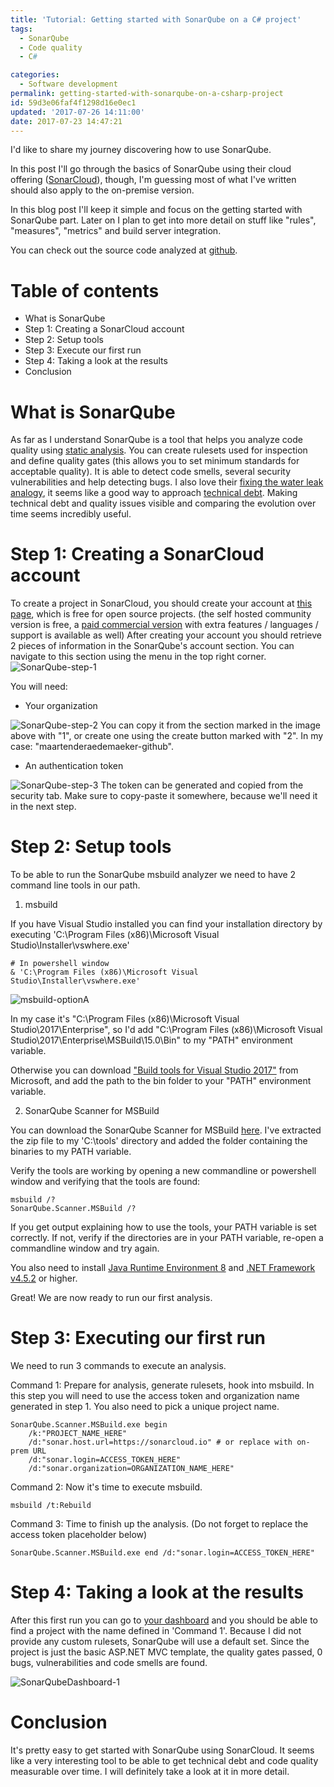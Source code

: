 ```yaml
---
title: 'Tutorial: Getting started with SonarQube on a C# project'
tags: 
  - SonarQube
  - Code quality
  - C#

categories:
  - Software development
permalink: getting-started-with-sonarqube-on-a-csharp-project
id: 59d3e06faf4f1298d16e0ec1
updated: '2017-07-26 14:11:00'
date: 2017-07-23 14:47:21
---
```

I'd like to share my journey discovering how to use SonarQube.

In this post I'll go through the basics of SonarQube using their cloud offering ([SonarCloud](https://about.sonarcloud.io)), though, I'm guessing most of what I've written should also apply to the on-premise version.

In this blog post I'll keep it simple and focus on the getting started with SonarQube part. Later on I plan to get into more detail on stuff like "rules", "measures", "metrics" and build server integration.

You can check out the source code analyzed at [github](https://github.com/maartenderaedemaeker/Automated-SecurityTesting-Demo/tree/part1).

# Table of contents
* What is SonarQube
* Step 1: Creating a SonarCloud account
* Step 2: Setup tools
* Step 3: Execute our first run
* Step 4: Taking a look at the results
* Conclusion

# What is SonarQube
As far as I understand SonarQube is a tool that helps you analyze code quality using [static analysis](https://en.wikipedia.org/wiki/Static_program_analysis).
You can create rulesets used for inspection and define quality gates (this allows you to set minimum standards for acceptable quality).
It is able to detect code smells, several security vulnerabilities and help detecting bugs.
I also love their [fixing the water leak analogy](https://docs.sonarqube.org/display/HOME/Fixing+the+Water+Leak), it seems like a good way to approach [technical debt](https://en.wikipedia.org/wiki/Technical_debt).
Making technical debt and quality issues visible and comparing the evolution over time seems incredibly useful. 

# Step 1: Creating a SonarCloud account
To create a project in SonarCloud, you should create your account at [this page](https://about.sonarcloud.io/), which is free for open source projects. (the self hosted community version is free, a [paid commercial version](https://www.sonarsource.com/solutions/deployments/team-grade/) with extra features / languages / support is available as well)
After creating your account you should retrieve 2 pieces of information in the SonarQube's account section.
You can navigate to this section using the menu in the top right corner.
![SonarQube-step-1](/images/2017/07/23/SonarQube-step-1.png)

You will need:
- Your organization

![SonarQube-step-2](/images/2017/07/23/SonarQube-step-2.png)
You can copy it from the section marked in the image above with "1", or create one using the create button marked with "2".
In my case: "maartenderaedemaeker-github".

- An authentication token

![SonarQube-step-3](/images/2017/07/23/SonarQube-step-3.png)
The token can be generated and copied from the security tab. Make sure to copy-paste it somewhere, because we'll need it in the next step.

# Step 2: Setup tools
To be able to run the SonarQube msbuild analyzer we need to have 2 command line tools in our path.

1. msbuild

If you have Visual Studio installed you can find your installation directory by executing 'C:\Program Files (x86)\Microsoft Visual Studio\Installer\vswhere.exe'
```
# In powershell window
& 'C:\Program Files (x86)\Microsoft Visual Studio\Installer\vswhere.exe'
```

![msbuild-optionA](/images/2017/07/23/msbuild-optionA.png)

In my case it's "C:\Program Files (x86)\Microsoft Visual Studio\2017\Enterprise", so I'd add "C:\Program Files (x86)\Microsoft Visual Studio\2017\Enterprise\MSBuild\15.0\Bin" to my "PATH" environment variable.
        
Otherwise you can download ["Build tools for Visual Studio 2017"](https://www.visualstudio.com/downloads/#build-tools-for-visual-studio-2017) from Microsoft, and add the path to the bin folder to your "PATH" environment variable.

2. SonarQube Scanner for MSBuild

You can download the SonarQube Scanner for MSBuild [here](https://docs.sonarqube.org/display/SCAN/Analyzing+with+SonarQube+Scanner+for+MSBuild).
I've extracted the zip file to my 'C:\tools' directory and added the folder containing the binaries to my PATH variable.

Verify the tools are working by opening a new commandline or powershell window and verifying that the tools are found:
```
msbuild /?
SonarQube.Scanner.MSBuild /?
```

If you get output explaining how to use the tools, your PATH variable is set correctly. If not, verify if the directories are in your PATH variable, re-open a commandline window and try again.

You also need to install [Java Runtime Environment 8](https://java.com/nl/download/) and [.NET Framework v4.5.2](https://www.microsoft.com/en-us/download/details.aspx?id=42642) or higher.

Great! We are now ready to run our first analysis.

# Step 3: Executing our first run
We need to run 3 commands to execute an analysis.

Command 1: Prepare for analysis, generate rulesets, hook into msbuild.
In this step you will need to use the access token and organization name generated in step 1.
 You also need to pick a unique project name.
```
SonarQube.Scanner.MSBuild.exe begin 
    /k:"PROJECT_NAME_HERE" 
    /d:"sonar.host.url=https://sonarcloud.io" # or replace with on-prem URL
    /d:"sonar.login=ACCESS_TOKEN_HERE" 
    /d:"sonar.organization=ORGANIZATION_NAME_HERE"
```

Command 2: Now it's time to execute msbuild.
```
msbuild /t:Rebuild
```

Command 3: Time to finish up the analysis. (Do not forget to replace the access token placeholder below)
```
SonarQube.Scanner.MSBuild.exe end /d:"sonar.login=ACCESS_TOKEN_HERE"
```

# Step 4: Taking a look at the results
After this first run you can go to [your dashboard](https://sonarcloud.io/dashboard) and you should be able to find a project with the name defined in 'Command 1'.
Because I did not provide any custom rulesets, SonarQube will use a default set.
Since the project is just the basic ASP.NET MVC template, the quality gates passed, 0 bugs, vulnerabilities and code smells are found.

![SonarQubeDashboard-1](/images/2017/07/23/SonarQubeDashboard-1.png)

# Conclusion
It's pretty easy to get started with SonarQube using SonarCloud.
It seems like a very interesting tool to be able to get technical debt and code quality measurable over time.
I will definitely take a look at it in more detail.